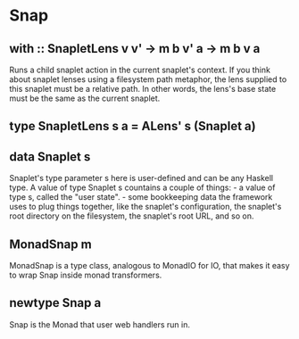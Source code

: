 
# Snap

## with :: SnapletLens v v' -> m b v' a -> m b v a 
Runs a child snaplet action in the current snaplet's context. If you think about snaplet lenses using a filesystem path metaphor, 
the lens supplied to this snaplet must be a relative path. In other words, the lens's base state must be the same as the current snaplet. 

## type SnapletLens s a = ALens' s (Snaplet a)

## data Snaplet s 
Snaplet's type parameter s here is user-defined and can be any Haskell type. 
A value of type Snaplet s countains a couple of things:
    - a value of type s, called the "user state".
    - some bookkeeping data the framework uses to plug things together, like the snaplet's configuration, 
      the snaplet's root directory on the filesystem, the snaplet's root URL, and so on. 

## MonadSnap m 
MonadSnap is a type class, analogous to MonadIO for IO, that makes it easy to wrap Snap inside monad transformers.

## newtype Snap a 
Snap is the Monad that user web handlers run in.

